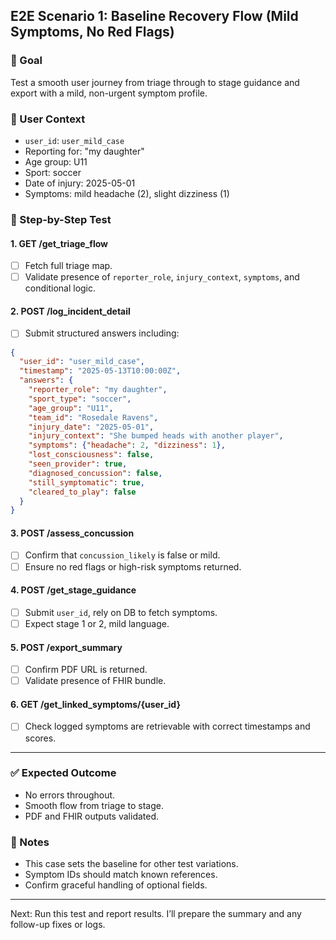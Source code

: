 ## E2E Scenario 1: Baseline Recovery Flow (Mild Symptoms, No Red Flags)

### 🎯 Goal
Test a smooth user journey from triage through to stage guidance and export with a mild, non-urgent symptom profile.

### 👤 User Context
- `user_id`: `user_mild_case`
- Reporting for: "my daughter"
- Age group: U11
- Sport: soccer
- Date of injury: 2025-05-01
- Symptoms: mild headache (2), slight dizziness (1)

### 🧪 Step-by-Step Test

#### 1. **GET /get_triage_flow**
- [ ] Fetch full triage map.
- [ ] Validate presence of `reporter_role`, `injury_context`, `symptoms`, and conditional logic.

#### 2. **POST /log_incident_detail**
- [ ] Submit structured answers including:
```json
{
  "user_id": "user_mild_case",
  "timestamp": "2025-05-13T10:00:00Z",
  "answers": {
    "reporter_role": "my daughter",
    "sport_type": "soccer",
    "age_group": "U11",
    "team_id": "Rosedale Ravens",
    "injury_date": "2025-05-01",
    "injury_context": "She bumped heads with another player",
    "symptoms": {"headache": 2, "dizziness": 1},
    "lost_consciousness": false,
    "seen_provider": true,
    "diagnosed_concussion": false,
    "still_symptomatic": true,
    "cleared_to_play": false
  }
}
```

#### 3. **POST /assess_concussion**
- [ ] Confirm that `concussion_likely` is false or mild.
- [ ] Ensure no red flags or high-risk symptoms returned.

#### 4. **POST /get_stage_guidance**
- [ ] Submit `user_id`, rely on DB to fetch symptoms.
- [ ] Expect stage 1 or 2, mild language.

#### 5. **POST /export_summary**
- [ ] Confirm PDF URL is returned.
- [ ] Validate presence of FHIR bundle.

#### 6. **GET /get_linked_symptoms/{user_id}**
- [ ] Check logged symptoms are retrievable with correct timestamps and scores.

---

### ✅ Expected Outcome
- No errors throughout.
- Smooth flow from triage to stage.
- PDF and FHIR outputs validated.

### 🧠 Notes
- This case sets the baseline for other test variations.
- Symptom IDs should match known references.
- Confirm graceful handling of optional fields.

---

Next: Run this test and report results. I’ll prepare the summary and any follow-up fixes or logs.